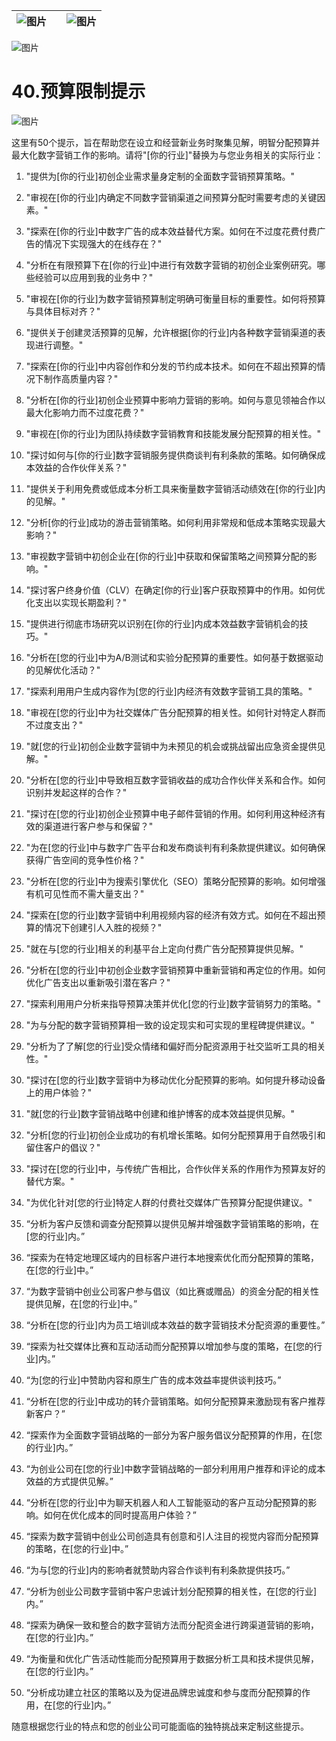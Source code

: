 | ![图片](d2d_images/chapter_title_corner_decoration_left.png) |  | ![图片](d2d_images/chapter_title_corner_decoration_right.png) |
| --- | --- | --- |

![图片](d2d_images/chapter_title_above.png)

# 40.预算限制提示

![图片](d2d_images/chapter_title_below.png)

这里有50个提示，旨在帮助您在设立和经营新业务时聚集见解，明智分配预算并最大化数字营销工作的影响。请将"[你的行业]"替换为与您业务相关的实际行业：

1.  "提供为[你的行业]初创企业需求量身定制的全面数字营销预算策略。"

1.  "审视在[你的行业]内确定不同数字营销渠道之间预算分配时需要考虑的关键因素。"

1.  "探索在[你的行业]中数字广告的成本效益替代方案。如何在不过度花费付费广告的情况下实现强大的在线存在？"

1.  "分析在有限预算下在[你的行业]中进行有效数字营销的初创企业案例研究。哪些经验可以应用到我的业务中？"

1.  "审视在[你的行业]为数字营销预算制定明确可衡量目标的重要性。如何将预算与具体目标对齐？"

1.  "提供关于创建灵活预算的见解，允许根据[你的行业]内各种数字营销渠道的表现进行调整。"

1.  "探索在[你的行业]中内容创作和分发的节约成本技术。如何在不超出预算的情况下制作高质量内容？"

1.  "分析在[你的行业]初创企业预算中影响力营销的影响。如何与意见领袖合作以最大化影响力而不过度花费？"

1.  "审视在[你的行业]为团队持续数字营销教育和技能发展分配预算的相关性。"

1.  "探讨如何与[你的行业]数字营销服务提供商谈判有利条款的策略。如何确保成本效益的合作伙伴关系？"

1.  "提供关于利用免费或低成本分析工具来衡量数字营销活动绩效在[你的行业]内的见解。"

1.  "分析[你的行业]成功的游击营销策略。如何利用非常规和低成本策略实现最大影响？"

1.  "审视数字营销中初创企业在[你的行业]中获取和保留策略之间预算分配的影响。"

1.  "探讨客户终身价值（CLV）在确定[你的行业]客户获取预算中的作用。如何优化支出以实现长期盈利？"

1.  "提供进行彻底市场研究以识别在[你的行业]内成本效益数字营销机会的技巧。"

1.  "分析在[您的行业]中为A/B测试和实验分配预算的重要性。如何基于数据驱动的见解优化活动？"

1.  "探索利用用户生成内容作为[您的行业]内经济有效数字营销工具的策略。"

1.  "审视在[您的行业]中为社交媒体广告分配预算的相关性。如何针对特定人群而不过度支出？"

1.  "就[您的行业]初创企业数字营销中为未预见的机会或挑战留出应急资金提供见解。"

1.  "分析在[您的行业]中导致相互数字营销收益的成功合作伙伴关系和合作。如何识别并发起这样的合作？"

1.  "探讨在[您的行业]初创企业预算中电子邮件营销的作用。如何利用这种经济有效的渠道进行客户参与和保留？"

1.  "为在[您的行业]中与数字广告平台和发布商谈判有利条款提供建议。如何确保获得广告空间的竞争性价格？"

1.  "分析在[您的行业]中为搜索引擎优化（SEO）策略分配预算的影响。如何增强有机可见性而不需大量支出？"

1.  "探索在[您的行业]数字营销中利用视频内容的经济有效方式。如何在不超出预算的情况下创建引人入胜的视频？"

1.  "就在与[您的行业]相关的利基平台上定向付费广告分配预算提供见解。"

1.  "分析在[您的行业]中初创企业数字营销预算中重新营销和再定位的作用。如何优化广告支出以重新吸引潜在客户？"

1.  "探索利用用户分析来指导预算决策并优化[您的行业]数字营销努力的策略。"

1.  "为与分配的数字营销预算相一致的设定现实和可实现的里程碑提供建议。"

1.  "分析为了了解[您的行业]受众情绪和偏好而分配资源用于社交监听工具的相关性。"

1.  "探讨在[您的行业]数字营销中为移动优化分配预算的影响。如何提升移动设备上的用户体验？"

1.  "就[您的行业]数字营销战略中创建和维护博客的成本效益提供见解。"

1.  "分析[您的行业]初创企业成功的有机增长策略。如何分配预算用于自然吸引和留住客户的倡议？"

1.  "探讨在[您的行业]中，与传统广告相比，合作伙伴关系的作用作为预算友好的替代方案。"

1.  "为优化针对[您的行业]特定人群的付费社交媒体广告预算分配提供建议。"

1.  “分析为客户反馈和调查分配预算以提供见解并增强数字营销策略的影响，在[您的行业]内。”

1.  “探索为在特定地理区域内的目标客户进行本地搜索优化而分配预算的策略，在[您的行业]中。”

1.  “为数字营销中创业公司客户参与倡议（如比赛或赠品）的资金分配的相关性提供见解，在[您的行业]中。”

1.  “分析在[您的行业]内为员工培训成本效益的数字营销技术分配资源的重要性。”

1.  “探索为社交媒体比赛和互动活动而分配预算以增加参与度的策略，在[您的行业]内。”

1.  “为[您的行业]中赞助内容和原生广告的成本效益率提供谈判技巧。”

1.  “分析在[您的行业]中成功的转介营销策略。如何分配预算来激励现有客户推荐新客户？”

1.  “探索作为全面数字营销战略的一部分为客户服务倡议分配预算的作用，在[您的行业]内。”

1.  “为创业公司在[您的行业]中数字营销战略的一部分利用用户推荐和评论的成本效益的方式提供见解。”

1.  “分析在[您的行业]中为聊天机器人和人工智能驱动的客户互动分配预算的影响。如何在优化成本的同时提高用户体验？”

1.  “探索为数字营销中创业公司创造具有创意和引人注目的视觉内容而分配预算的策略，在[您的行业]中。”

1.  “为与[您的行业]内的影响者就赞助内容合作谈判有利条款提供技巧。”

1.  “分析为创业公司数字营销中客户忠诚计划分配预算的相关性，在[您的行业]内。”

1.  “探索为确保一致和整合的数字营销方法而分配资金进行跨渠道营销的影响，在[您的行业]内。”

1.  “为衡量和优化广告活动性能而分配预算用于数据分析工具和技术提供见解，在[您的行业]内。”

1.  “分析成功建立社区的策略以及为促进品牌忠诚度和参与度而分配预算的作用，在[您的行业]内。”

随意根据您行业的特点和您的创业公司可能面临的独特挑战来定制这些提示。
